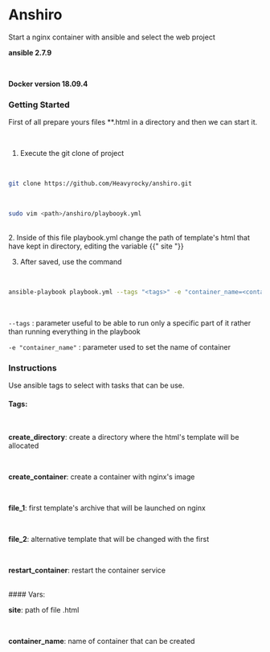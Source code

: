 # Anshiro
<p>Start a nginx container with ansible and select the web project</p>

**ansible 2.7.9**

<br />

**Docker version 18.09.4**
### Getting Started
<p>First of all prepare yours files **.html in a directory and then we can start it.</p>

<br />

1. Execute the git clone of project

<br />

```bash
git clone https://github.com/Heavyrocky/anshiro.git
```
<br />

```bash
sudo vim <path>/anshiro/playbooyk.yml
```
<br />
2. Inside of this file playbook.yml change the path of template's html that have kept in directory, editing the variable {{" site "}}

<br />

3. After saved, use the command

<br />

```bash
ansible-playbook playbook.yml --tags "<tags>" -e "container_name=<container_name>"
```
<br />

` --tags ` : parameter useful to be able to run only a specific part of it rather than running everything in the playbook <br />

`-e "container_name"` : parameter used to set the name of container


### Instructions

<p>
Use ansible tags to select with tasks that can be use. 
  
<br />

</p>

#### Tags:

<br />

**create_directory**: create a directory where the html's template will be allocated 

<br />

**create_container**: create a container with nginx's image

<br />

**file_1**: first template's archive that will be launched on nginx

<br />

**file_2**: alternative template that will be changed with the first

<br />

**restart_container**: restart the container service

<br />
#### Vars:

<br />

**site**: path of file <yoursite>.html
  
<br />

**container_name**: name of container that can be created

<br />
